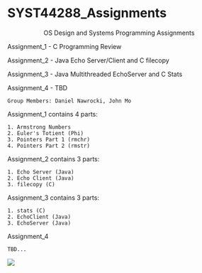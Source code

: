 
# SYST44288_Assignments
<p align="center">
OS Design and  Systems Programming Assignments


Assignment_1 - C Programming Review

Assignment_2 - Java Echo Server/Client and C filecopy

Assignment_3 - Java Multithreaded EchoServer and C Stats

Assignment_4 - TBD

	
	Group Members: Daniel Nawrocki, John Mo

Assignment_1 contains 4 parts:

	1. Armstrong Numbers
	2. Euler's Totient (Phi)
	3. Pointers Part 1 (rmchr)
	4. Pointers Part 2 (rmstr)
	
Assignment_2 contains 3 parts:

	1. Echo Server (Java)
	2. Echo Client (Java)
	3. filecopy (C)
	
Assignment_3 contains 3 parts:

	1. stats (C)
	2. EchoClient (Java)
	3. EchoServer (Java)

Assignment_4 
	
	TBD...

<img src="https://i.imgur.com/3hlvjON.png">
